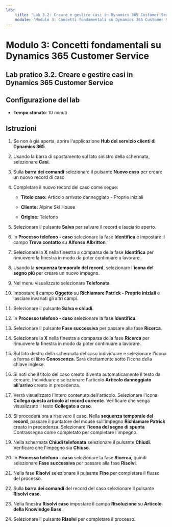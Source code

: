```yaml
---
lab:
    title: 'Lab 3.2: Creare e gestire casi in Dynamics 365 Customer Service'
    module: 'Modulo 3: Concetti fondamentali su Dynamics 365 Customer Service'
---
```


Modulo 3: Concetti fondamentali su Dynamics 365 Customer Service
========================

## Lab pratico 3.2. Creare e gestire casi in Dynamics 365 Customer Service

## Configurazione del lab

  - **Tempo stimato**: 10 minuti

## Istruzioni

1. Se non è già aperta, aprire l'applicazione **Hub del servizio clienti di Dynamics 365**. 

2. Usando la barra di spostamento sul lato sinistro della schermata, selezionare **Casi**. 

3. Sulla **barra dei comandi** selezionare il pulsante **Nuovo caso** per creare un nuovo record di caso.

4. Completare il nuovo record del caso come segue:

	- **Titolo caso:** Articolo arrivato danneggiato - Proprie iniziali

	- **Cliente:** Alpine Ski House

	- **Origine:** Telefono

5. Selezionare il pulsante **Salva** per salvare il record e lasciarlo aperto. 

6. In **Processo telefono - caso** selezionare la fase **Identifica** e impostare il campo **Trova contatto** su **Alfonso Albritton**. 

7. Selezionare la **X** nella finestra a comparsa della fase **Identifica** per rimuovere la finestra in modo da poter continuare a lavorare. 

8. Usando la **sequenza temporale del record**, selezionare l'**icona del segno più** per creare un nuovo impegno. 

9. Nel menu visualizzato selezionare **Telefonata**.

10. Impostare il campo **Oggetto** su **Richiamare Patrick - Proprie iniziali** e lasciare invariati gli altri campi. 

11. Selezionare il pulsante **Salva e chiudi**. 

12. In **Processo telefono - caso** selezionare la fase **Identifica**.

13. Selezionare il pulsante **Fase successiva** per passare alla fase **Ricerca**. 

14. Selezionare la **X** nella finestra a comparsa della fase **Ricerca** per rimuovere la finestra in modo da poter continuare a lavorare. 

15. Sul lato destro della schermata del caso individuare e selezionare l'icona a forma di libro **Conoscenza**. Sarà direttamente sotto l'icona della chiave inglese.

16. Si noti che il titolo del caso creato diventa automaticamente il testo da cercare. Individuare e selezionare l'articolo **Articolo danneggiato all'arrivo** creato in precedenza. 

17. Verrà visualizzato l'intero contenuto dell'articolo. Selezionare l'icona **Collega questo articolo al record corrente**. Verificare che venga visualizzato il testo **Collegato a caso**. 

18. Si procederà ora a risolvere il caso. Nella **sequenza temporale del record**, passare il puntatore del mouse sull'impegno **Richiamare Patrick** creato in precedenza. Selezionare l'**icona del segno di spunta** Contrassegna come completato per completare l'impegno. 

19. Nella schermata **Chiudi telefonata** selezionare il pulsante **Chiudi**. Verificare che l'impegno sia **Chiuso**. 

20. In **Processo telefono - caso** selezionare la fase **Ricerca**, quindi selezionare **Fase successiva** per passare alla fase **Risolvi**. 

21. Nella fase **Risolvi** selezionare il pulsante **Fine** per completare il flusso del processo. 

22. Sulla **barra dei comandi** del record del caso selezionare il pulsante **Risolvi caso**.

23. Nella finestra **Risolvi caso** impostare il campo **Risoluzione** su **Articolo della Knowledge Base**. 

24. Selezionare il pulsante **Risolvi** per completare il processo. 
